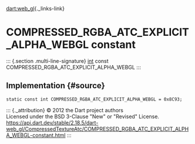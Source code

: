 [dart:web\_gl](../../dart-web_gl/dart-web_gl-library){._links-link}

COMPRESSED\_RGBA\_ATC\_EXPLICIT\_ALPHA\_WEBGL constant
======================================================

::: {.section .multi-line-signature}
[int](../../dart-core/int-class) const
COMPRESSED\_RGBA\_ATC\_EXPLICIT\_ALPHA\_WEBGL
:::

Implementation {#source}
--------------

``` {.language-dart data-language="dart"}
static const int COMPRESSED_RGBA_ATC_EXPLICIT_ALPHA_WEBGL = 0x8C93;
```

::: {._attribution}
© 2012 the Dart project authors\
Licensed under the BSD 3-Clause \"New\" or \"Revised\" License.\
<https://api.dart.dev/stable/2.18.5/dart-web_gl/CompressedTextureAtc/COMPRESSED_RGBA_ATC_EXPLICIT_ALPHA_WEBGL-constant.html>
:::
